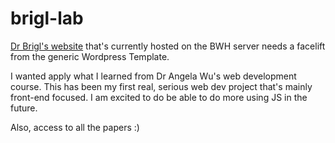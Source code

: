 # brigl-lab
[Dr Brigl's website](https://brigl.bwh.harvard.edu/) that's currently hosted on the BWH server needs a facelift from the generic Wordpress Template. 

I wanted apply what I learned from Dr Angela Wu's web development course. This has been my first real, serious web dev project that's mainly front-end focused. I am excited to do be able to do more using JS in the future.

Also, access to all the papers :)
